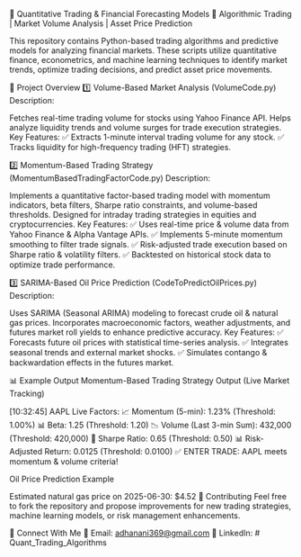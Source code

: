 📌 Quantitative Trading & Financial Forecasting Models
🚀 Algorithmic Trading | Market Volume Analysis | Asset Price Prediction

This repository contains Python-based trading algorithms and predictive models for analyzing financial markets. These scripts utilize quantitative finance, econometrics, and machine learning techniques to identify market trends, optimize trading decisions, and predict asset price movements.

📂 Project Overview
1️⃣ Volume-Based Market Analysis (VolumeCode.py)
Description:

Fetches real-time trading volume for stocks using Yahoo Finance API.
Helps analyze liquidity trends and volume surges for trade execution strategies.
Key Features:
✅ Extracts 1-minute interval trading volume for any stock.
✅ Tracks liquidity for high-frequency trading (HFT) strategies.

2️⃣ Momentum-Based Trading Strategy (MomentumBasedTradingFactorCode.py)
Description:

Implements a quantitative factor-based trading model with momentum indicators, beta filters, Sharpe ratio constraints, and volume-based thresholds.
Designed for intraday trading strategies in equities and cryptocurrencies.
Key Features:
✅ Uses real-time price & volume data from Yahoo Finance & Alpha Vantage APIs.
✅ Implements 5-minute momentum smoothing to filter trade signals.
✅ Risk-adjusted trade execution based on Sharpe ratio & volatility filters.
✅ Backtested on historical stock data to optimize trade performance.

3️⃣ SARIMA-Based Oil Price Prediction (CodeToPredictOilPrices.py)
Description:

Uses SARIMA (Seasonal ARIMA) modeling to forecast crude oil & natural gas prices.
Incorporates macroeconomic factors, weather adjustments, and futures market roll yields to enhance predictive accuracy.
Key Features:
✅ Forecasts future oil prices with statistical time-series analysis.
✅ Integrates seasonal trends and external market shocks.
✅ Simulates contango & backwardation effects in the futures market.


📊 Example Output
Momentum-Based Trading Strategy Output (Live Market Tracking)

[10:32:45] AAPL Live Factors:
   📈 Momentum (5-min): 1.23% (Threshold: 1.00%)
   📊 Beta: 1.25 (Threshold: 1.20)
   📉 Volume (Last 3-min Sum): 432,000 (Threshold: 420,000)
   📏 Sharpe Ratio: 0.65 (Threshold: 0.50)
   📊 Risk-Adjusted Return: 0.0125 (Threshold: 0.0100)
✅ ENTER TRADE: AAPL meets momentum & volume criteria!

Oil Price Prediction Example

Estimated natural gas price on 2025-06-30: $4.52
🌟 Contributing
Feel free to fork the repository and propose improvements for new trading strategies, machine learning models, or risk management enhancements.

📩 Connect With Me
📧 Email: adhanani369@gmail.com
🔗 LinkedIn: # Quant_Trading_Algorithms
